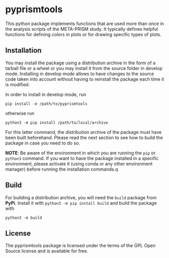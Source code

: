 # pyprismtools

This python package implements functions that are used more than once in the analysis scripts of the META-PRISM study.
It typically defines helpful functions for defining colors in plots or for drawing specific types of plots.

## Installation

You may install the package using a distribution archive in the form of a tarball file or a wheel or you may install it
from the source folder in develop mode. Installing in develop mode allows to have changes to the source code taken into
account without having to reinstall the package each time it is modified.

In order to install in develop mode, run

```
pip install -e /path/to/pyprismtools
```

otherwise run

```
python3 -m pip install /path/to/local/archive
```

For this latter command, the distribution archive of the package must have been built beforehand. Please read the next
section to see how to build the package in case you need to do so.

**NOTE**: Be aware of the environment in which you are running the `pip` or `python3` command. If you want to have the
package installed in a specific environment, please activate it (using conda or any other environment manager) before
running the installation commands.q

## Build

For building a distribution archive, you will need the `build` package from **PyPi**. Install it with `python3 -m pip
install build` and build the package with

```
python3 -m build
```

## License

The pyprismtools package is licensed under the terms of the GPL Open Source license and is available for free.

